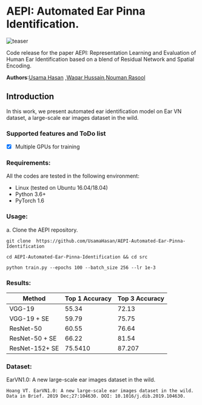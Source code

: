 # AEPI: Automated Ear Pinna Identification.

![teaser](https://github.com/UsamaHasan/AEPI-Automated-Ear-Pinna-Identification/blob/master/doc/spnet.png)

Code release for the paper AEPI: Representation Learning and Evaluation of Human Ear Identification based on a blend of Residual Network and Spatial Encoding.

**Authors**:[Usama Hasan](https://usamahasan.github.io/) ,[Waqar Hussain](https://www.researchgate.net/profile/Waqar_Hussain7),[Nouman Rasool](https://www.researchgate.net/profile/Nouman_Rasool)

## Introduction
In this work, we present automated ear identification model on Ear VN dataset, a large-scale ear images dataset in the wild.

### Supported features and ToDo list
- [x] Multiple GPUs for training

### Requirements:
All the codes are tested in the following environment:
* Linux (tested on Ubuntu 16.04/18.04)
* Python 3.6+
* PyTorch 1.6

### Usage: 

a. Clone the AEPI repository.
```shell
git clone  https://github.com/UsamaHasan/AEPI-Automated-Ear-Pinna-Identification
```
```shell
cd AEPI-Automated-Ear-Pinna-Identification && cd src
```
```
python train.py --epochs 100 --batch_size 256 --lr 1e-3
```
### Results:

|	Method 	          |		Top 1 Accuracy	|	Top 3 Accuracy	|	
|	---	      |   ---  |	---	|
|	VGG-19	          |		   55.34			  |	    72.13			  |  
|	VGG-19 + SE       |		   59.79			  |	    75.75			  |
|	ResNet-50	        |	   	 60.55			  |	    76.64			  |
|	ResNet-50 + SE    |		   66.22			  |	    81.54			  |
|	ResNet-152+ SE    |		   75.5410		  |	    87.207			|

### Dataset:
EarVN1.0: A new large-scale ear images dataset in the wild.
```
Hoang VT. EarVN1.0: A new large-scale ear images dataset in the wild. Data in Brief. 2019 Dec;27:104630. DOI: 10.1016/j.dib.2019.104630.  
```
